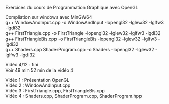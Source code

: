 Exercices du cours de Programmation Graphique avec OpenGL  
  
Compliation sur windows avec MinGW64  
g++ WindowAndInput.cpp -o WindowAndInput -lopengl32 -lglew32 -lglfw3 -lgdi32  
g++ FirstTriangle.cpp -o FirstTriangle -lopengl32 -lglew32 -lglfw3 -lgdi32  
g++ FirstTriangleBis.cpp -o FirstTriangleBis -lopengl32 -lglew32 -lglfw3 -lgdi32  
g++ Shaders.cpp ShaderProgram.cpp -o Shaders -lopengl32 -lglew32 -lglfw3 -lgdi32  
  
Vidéo 4/12 : fini  
Voir 49 min 52 min de la vidéo 4  

Vidéo 1 : Présentation OpenGL  
Vidéo 2 : WindowAndInput.cpp  
Vidéo 3 : FirstTriangle.cpp, FirstTriangleBis.cpp  
Vidéo 4 : Shaders.cpp, ShaderProgram.cpp, ShaderProgram.hpp  